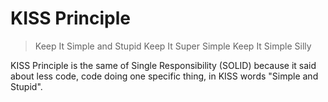 # KISS Principle

> Keep It Simple and Stupid
> Keep It Super Simple
> Keep It Simple Silly

KISS Principle is the same of Single Responsibility (SOLID) because it
said about less code, code doing one specific thing, in KISS words
"Simple and Stupid".

